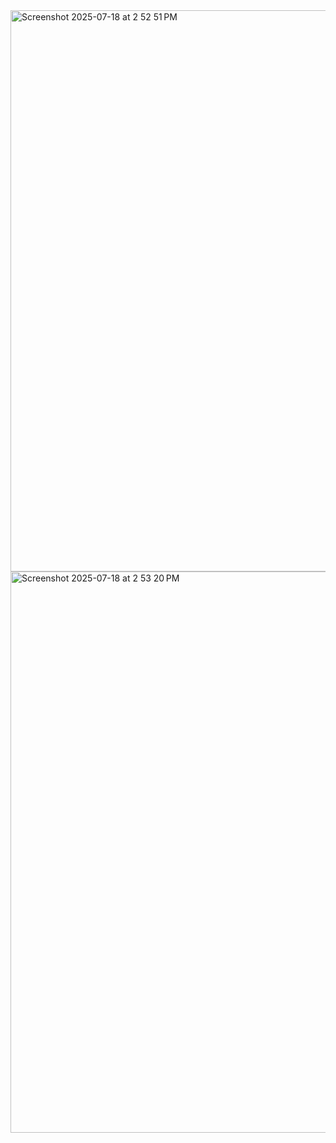 <img width="1651" height="898" alt="Screenshot 2025-07-18 at 2 52 51 PM" src="https://github.com/user-attachments/assets/179d1457-9d63-4829-9456-babf52ec1624" />
<img width="1651" height="898" alt="Screenshot 2025-07-18 at 2 53 20 PM" src="https://github.com/user-attachments/assets/a09f933b-e999-4acc-a92d-2c59950e7ea3" />
